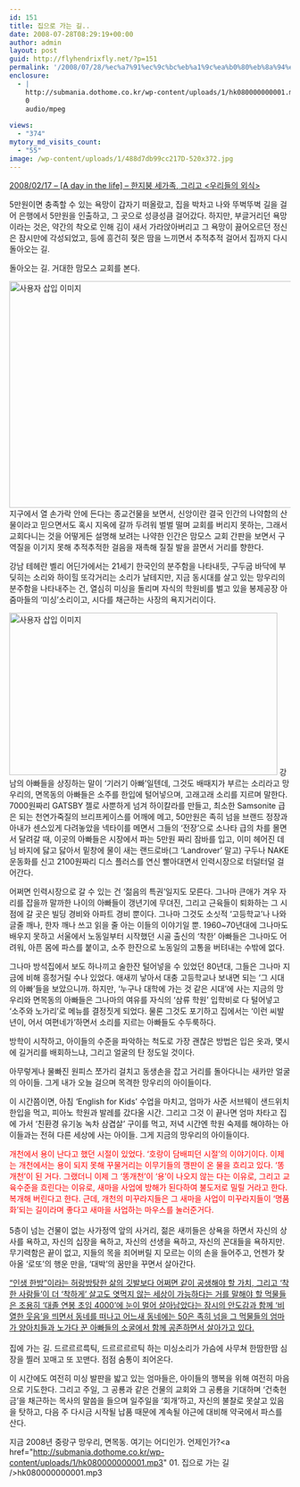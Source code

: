 ```yaml
---
id: 151
title: 집으로 가는 길..
date: 2008-07-28T08:29:19+00:00
author: admin
layout: post
guid: http://flyhendrixfly.net/?p=151
permalink: '/2008/07/28/%ec%a7%91%ec%9c%bc%eb%a1%9c%ea%b0%80%eb%8a%94%ea%b8%b8/'
enclosure:
  - |
    http://submania.dothome.co.kr/wp-content/uploads/1/hk080000000001.mp3
    0
    audio/mpeg
    
views:
  - "374"
mytory_md_visits_count:
  - "55"
image: /wp-content/uploads/1/488d7db99cc217D-520x372.jpg
---
```

[2008/02/17 &#8211; [A day in the life] &#8211; 한지붕 세가족, 그리고 <우리들의 외식>](http://flyinghendrix.tistory.com/57)

5만원이면 충족할 수 있는 욕망이 갑자기 떠올랐고, 집을 박차고 나와 뚜벅뚜벅 길을 걸어 은행에서 5만원을 인출하고, 그 곳으로 성킁성큼 걸어갔다. 하지만, 부글거리던 욕망이라는 것은, 약간의 착오로 인해 김이 새서 가라앉아버리고 그 욕망이 끓어오르던 정신은 잠시만에 각성되었고, 등에 흥건히 젖은 땀을 느끼면서 추적추적 걸어서 집까지 다시 돌아오는 길.

돌아오는 길. 거대한 맘모스 교회를 본다.

<img src="http://submania.dothome.co.kr/wp-content/uploads/1/488d7db99cc217D.jpg" class="aligncenter" width="520" height="406" alt="사용자 삽입 이미지" />  
지구에서 열 손가락 안에 든다는 종교건물을 보면서, 신앙이란 결국 인간의 나약함의 산물이라고 믿으면서도 혹시 지옥에 갈까 두려워 벌벌 떨며 교회를 버리지 못하는, 그래서 교회다니는 것을 어떻게든 설명해 보려는 나약한 인간은 맘모스 교회 간판을 보면서 구역질을 이기지 못해 추적추적한 걸음을 재촉해 질질 발을 끌면서 거리를 향한다.

강남 테헤란 벨리 어딘가에서는 21세기 한국인의 분주함을 나타내듯, 구두굽 바닥에 부딪히는 소리와 하이힐 또각거리는 소리가 날테지만, 지금 동시대를 살고 있는 망우리의 분주함을 나타내주는 건, 열심히 미싱을 돌리며 자식의 학원비를 벌고 있을 봉제공장 아줌마들의 &#8216;미싱&#8217;소리이고, 시다를 채근하는 사장의 욕지거리이다.

<img src="http://submania.dothome.co.kr/wp-content/uploads/1/488d7e89e76987T.jpg" class="aligncenter" width="480" height="291" alt="사용자 삽입 이미지" />  
강남의 아빠들을 상징하는 말이 &#8216;기러기 아빠&#8217;일텐데, 그것도 배때지가 부르는 소리라고 망우리의, 면목동의 아빠들은 소주를 한입에 털어넣으며, 고래고래 소리를 지르며 말한다.  
7000원짜리 GATSBY 젤로 사뿐하게 넘겨 하이칼라를 만들고, 최소한 Samsonite 급은 되는 천연가죽질의 브리프케이스를 어깨에 메고, 50만원은 족히 넘을 브랜드 정장과 아내가 센스있게 다려놓았을 넥타이를 메면서 그들의 &#8216;전장&#8217;으로 소나타 급의 차를 몰면서 달려갈 때, 이곳의 아빠들은 시장에서 파는 5만원 짜리 잠바를 입고, 이미 헤어진 데님 바지에 닳고 닳아서 밑창에 물이 새는 랜드로바(그 &#8216;Landrover&#8217; 말고) 구두나 NAKE 운동화를 신고 2100원짜리 디스 플러스를 연신 빨아대면서 인력시장으로 터덜터덜 걸어간다.

어쩌면 인력시장으로 갈 수 있는 건 &#8216;젊음의 특권&#8217;일지도 모른다. 그나마 큰애가 겨우 자리를 잡을까 말까한 나이의 아빠들이 갱년기에 무뎌진, 그리고 근육들이 퇴화하는 그 시점에 갈 곳은 빌딩 경비와 아파트 경비 뿐이다. 그나마 그것도 소싯적 &#8216;고등학교&#8217;나 나와 글줄 깨나, 한자 깨나 쓰고 읽을 줄 아는 이들의 이야기일 뿐. 1960~70년대에 그나마도 배우지 못하고 서울에서 노동일부터 시작했던 시골 출신의 &#8216;착한&#8217; 아빠들은 그나마도 어려워, 아픈 몸에 파스를 붙이고, 소주 한잔으로 노동일의 고통을 버텨내는 수밖에 없다.

그나마 방석집에서 보도 하나끼고 술한잔 털어넣을 수 있었던 80년대, 그들은 그나마 지금에 비해 흥청거릴 수나 있었다. 애새끼 낳아서 대충 고등학교나 보내면 되는 &#8216;그 시대의 아빠&#8217;들을 보았으니까. 하지만, &#8216;누구나 대학에 가는 것 같은 시대&#8217;에 사는 지금의 망우리와 면목동의 아빠들은 그나마의 여유를 자식의 &#8216;삼류 학원&#8217; 입학비로 다 털어넣고 &#8216;소주와 노가리&#8217;로 메뉴를 결정짓게 되었다. 물론 그것도 포기하고 집에서는 &#8216;이런 씨발년이, 어서 여편네가&#8217;하면서 소리를 지르는 아빠들도 수두룩하다.

방학이 시작하고, 아이들의 수준을 파악하는 척도로 가장 괜찮은 방법은 입은 옷과, 몇시에 길거리를 배회하느냐, 그리고 얼굴의 탄 정도일 것이다.

아무렇게나 물빠진 원피스 쪼가리 걸치고 동생손을 잡고 거리를 돌아다니는 새카만 얼굴의 아이들. 그게 내가 오늘 걸으며 목격한 망우리의 아이들이다.

이 시간쯤이면, 아침 &#8216;English for Kids&#8217; 수업을 마치고, 엄마가 사준 서브웨이 샌드위치 한입을 먹고, 피아노 학원과 발레를 갔다올 시간. 그리고 그것 이 끝나면 엄마 차타고 집에 가서 &#8216;친환경 유기농 녹차 삼겹살&#8217; 구이를 먹고, 저녁 시간엔 학원 숙제를 해야하는 아이들과는 전혀 다른 세상에 사는 아이들. 그게 지금의 망우리의 아이들이다.

<FONT color=#ff0000>개천에서 용이 난다고 했던 시절이 있었다. &#8216;호랑이 담배피던 시절&#8217;의 이야기이다. 이제는 개천에서는 용이 되지 못해 꾸물거리는 이무기들의 깽판이 온 물을 흐리고 있다. &#8216;똥개천&#8217;이 된 거다. 그랬더니 이제 그 &#8216;똥개천&#8217;이 &#8216;용&#8217;이 나오지 않는 다는 이유로, 그리고 교육수준을 흐린다는 이유로, 새마을 사업에 방해가 된다하여 불도저로 밀릴 거라고 한다. 복개해 버린다고 한다. 근데, 개천의 미꾸라지들은 그 새마을 사업이 미꾸라지들이 &#8216;명품화&#8217;되는 길이라며 좋다고 새마을 사업하는 마우스를 눌러준거다.  
</FONT>  
5층이 넘는 건물이 없는 사가정역 앞의 사거리, 젊은 새끼들은 상욕을 하면서 자신의 상사를 욕하고, 자신의 십장을 욕하고, 자신의 선생을 욕하고, 자신의 꼰대들을 욕하지만. 무기력함은 끝이 없고, 지들의 목을 죄어버릴 지 모르는 이의 손을 들어주고, 언젠가 찾아올 &#8216;로또&#8217;의 행운 만을, &#8216;대박&#8217;의 꿈만을 꾸면서 살아간다. 

<U>&#8220;인생 한방&#8221;이라는 허랑방탕한 삶의 깃발보다 어쩌면 같이 공생해야 할 가치, 그리고 &#8216;착한 사람들&#8217;이 더 &#8216;착하게&#8217; 살고도 엿먹지 않는 세상이 가능하다는 거를 말해야 할 먹물들은 조용히 &#8216;대졸 연봉 초임 4000&#8217;에 눈이 멀어 살아남았다는 잠시의 안도감과 함께 &#8216;비열한 웃음&#8217;을 띄면서 동네를 떠나고 어느새 동네에는 50은 족히 넘을 그 먹물들의 엄마가 양아치들과 노가다 꾼 아빠들의 소굴에서 함께 공존하면서 살아가고 있다.  
</U>  
집에 가는 길. 드르르르륵틱, 드르르르르틱 하는 미싱소리가 가슴에 사무쳐 한땀한땀 심장을 찔러 꼬매고 또 꼬맨다. 점점 숨통이 죄어온다.

이 시간에도 여전히 미싱 발판을 밟고 있는 엄마들은, 아이들의 행복을 위해 여전히 마음으로 기도한다. 그리고 주일, 그 공룡과 같은 건물의 교회와 그 공룡을 기대하며 &#8216;건축헌금&#8217;을 채근하는 목사의 말씀을 들으며 일주일을 &#8216;회개&#8217;하고, 자신의 불찰로 못살고 있음을 탓하고, 다음 주 다시금 시작될 납품 때문에 계속될 야근에 대비해 약국에서 파스를 산다.

지금 2008년 중랑구 망우리, 면목동. 여기는 어디인가. 언제인가?<a href="http://submania.dothome.co.kr/wp-content/uploads/1/hk080000000001.mp3" 01. 집으로 가는 길 />hk080000000001.mp3</a>